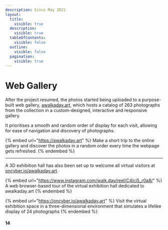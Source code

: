 ```yaml
---
description: Since May 2021
layout:
  title:
    visible: true
  description:
    visible: true
  tableOfContents:
    visible: false
  outline:
    visible: false
  pagination:
    visible: true
---
```


# Web Gallery

After the project resumed, the photos started being uploaded to a purpose-built web gallery, [awalkaday.art](https://awalkaday.art/), which hosts a catalog of 263 photographs from the collection in a custom-designed, interactive and responsive gallery.&#x20;

It prioritises a smooth and random order of display for each visit, allowing for ease of navigation and discovery of photographs.&#x20;

{% embed url="https://awalkaday.art" %}
Make a short trip to the online gallery and discover the photos in a random order every time the webpage gets refreshed.
{% endembed %}

***

A 3D exhibition hall has also been set up to welcome all virtual visitors at [oncyber.io/awalkaday.art](https://oncyber.io/awalkaday.art).

{% embed url="https://www.instagram.com/walk.day/reel/C4lci5_r0a8/" %}
A web browser-based tour of the virtual exhibition hall dedicated to awalkaday.art
{% endembed %}

{% embed url="https://oncyber.io/awalkaday.art" %}
Visit the virtual exhibition space in a three-dimensional environment that simulates a lifelike display of 24 photographs
{% endembed %}

#### 14
